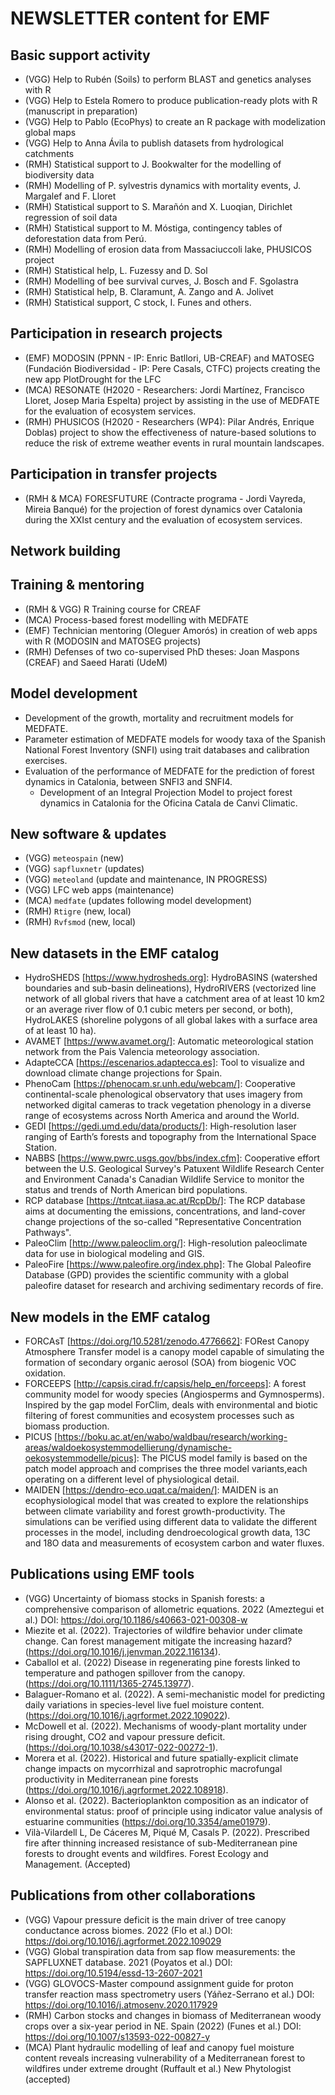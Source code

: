 # NEWSLETTER content for EMF


## Basic support activity

  - (VGG) Help to Rubén (Soils) to perform BLAST and genetics analyses with R
  - (VGG) Help to Estela Romero to produce publication-ready plots with R (manuscript in preparation)
  - (VGG) Help to Pablo (EcoPhys) to create an R package with modelization global maps
  - (VGG) Help to Anna Ávila to publish datasets from hydrological catchments
  - (RMH) Statistical support to J. Bookwalter for the modelling of biodiversity data
  - (RMH) Modelling of P. sylvestris dynamics with mortality events, J. Margalef and F. Lloret
  - (RMH) Statistical support to S. Marañón and X. Luoqian, Dirichlet regression of soil data
  - (RMH) Statistical support to M. Móstiga, contingency tables of deforestation data from Perú.
  - (RMH) Modelling of erosion data from Massaciuccoli lake, PHUSICOS project
  - (RMH) Statistical help, L. Fuzessy and D. Sol
  - (RMH) Modelling of bee survival curves, J. Bosch and F. Sgolastra
  - (RMH) Statistical help, B. Claramunt, A. Zango and A. Jolivet
  - (RMH) Statistical support, C stock, I. Funes and others.

## Participation in research projects

  - (EMF) MODOSIN (PPNN - IP: Enric Batllori, UB-CREAF) and MATOSEG (Fundación Biodiversidad - IP: Pere Casals, CTFC) projects creating the new app PlotDrought for the LFC
  - (MCA) RESONATE (H2020 - Researchers: Jordi Martínez, Francisco Lloret, Josep Maria Espelta) project by assisting in the use of MEDFATE for the evaluation of ecosystem services.
  - (RMH) PHUSICOS (H2020 - Researchers (WP4): Pilar Andrés, Enrique Doblas) project to show the effectiveness of nature-based solutions to reduce the risk of extreme weather events in rural mountain landscapes.

## Participation in transfer projects

  - (RMH & MCA) FORESFUTURE (Contracte programa - Jordi Vayreda, Mireia Banqué) for the projection of forest dynamics over Catalonia during the XXIst century and the evaluation of ecosystem services.

## Network building


## Training & mentoring

  - (RMH & VGG) R Training course for CREAF
  - (MCA) Process-based forest modelling with MEDFATE
  - (EMF) Technician mentoring (Oleguer Amorós) in creation of web apps with R (MODOSIN and MATOSEG projects)
  - (RMH) Defenses of two co-supervised PhD theses: Joan Maspons (CREAF) and Saeed Harati (UdeM)
  
## Model development

  - Development of the growth, mortality and recruitment models for MEDFATE.
  - Parameter estimation of MEDFATE models for woody taxa of the Spanish National Forest Inventory (SNFI) using trait databases and calibration exercises.
  - Evaluation of the performance of MEDFATE for the prediction of forest dynamics in Catalonia, between SNFI3 and SNFI4.
    - Development of an Integral Projection Model to project forest dynamics in Catalonia for the Oficina Catala de Canvi Climatic.

## New software & updates

  - (VGG) `meteospain` (new)
  - (VGG) `sapfluxnetr` (updates)
  - (VGG) `meteoland` (update and maintenance, IN PROGRESS)
  - (VGG) LFC web apps (maintenance)
  - (MCA) `medfate` (updates following model development)
  - (RMH) `Rtigre` (new, local)
  - (RMH) `Rvfsmod` (new, local)
  
## New datasets in the EMF catalog

  - HydroSHEDS [https://www.hydrosheds.org]: HydroBASINS (watershed boundaries and sub-basin delineations), HydroRIVERS (vectorized line network of all global rivers that have a catchment area of at least 10 km2 or an average river flow of 0.1 cubic meters per second, or both), HydroLAKES (shoreline polygons of all global lakes with a surface area of at least 10 ha).
  - AVAMET [https://www.avamet.org/]: Automatic meteorological station network from the Pais Valencia meteorology association.
  - AdapteCCA [https://escenarios.adaptecca.es]: Tool to visualize and download climate change projections for Spain.
  - PhenoCam [https://phenocam.sr.unh.edu/webcam/]: Cooperative continental-scale phenological observatory that uses imagery from networked digital cameras to track vegetation phenology in a diverse range of ecosystems across North America and around the World. 
  - GEDI [https://gedi.umd.edu/data/products/]: High-resolution laser ranging of Earth’s forests and topography from the International Space Station.
  - NABBS [https://www.pwrc.usgs.gov/bbs/index.cfm]: Cooperative effort between the U.S. Geological Survey's Patuxent Wildlife Research Center and Environment Canada's Canadian Wildlife Service to monitor the status and trends of North American bird populations. 
  - RCP database [https://tntcat.iiasa.ac.at/RcpDb/]: The RCP database aims at documenting the emissions, concentrations, and land-cover change projections of the so-called "Representative Concentration Pathways".
  - PaleoClim [http://www.paleoclim.org/]: High-resolution paleoclimate data for use in biological modeling and GIS.
  - PaleoFire [https://www.paleofire.org/index.php]: The Global Paleofire Database (GPD) provides the scientific community with a global paleofire dataset for research and archiving sedimentary records of fire.


## New models in the EMF catalog

  - FORCAsT [https://doi.org/10.5281/zenodo.4776662]: FORest Canopy Atmosphere Transfer model is a canopy model capable of simulating the formation of secondary organic aerosol (SOA) from biogenic VOC oxidation.
  - FORCEEPS [http://capsis.cirad.fr/capsis/help_en/forceeps]: A forest community model for woody species (Angiosperms and Gymnosperms). Inspired by the gap model ForClim, deals with environmental and biotic filtering of forest communities and ecosystem processes such as biomass production.
  - PICUS [https://boku.ac.at/en/wabo/waldbau/research/working-areas/waldoekosystemmodellierung/dynamische-oekosystemmodelle/picus]: The PICUS model family is based on the patch model approach and comprises the three model variants,each operating on a different level of physiological detail.
  - MAIDEN [https://dendro-eco.uqat.ca/maiden/]: MAIDEN is an ecophysiological model that was created to explore the relationships between climate variability and forest growth-productivity. The simulations can be verified using different data to validate the different processes in the model, including dendroecological growth data, 13C and 18O data and measurements of ecosystem carbon and water fluxes.

## Publications using EMF tools

  - (VGG) Uncertainty of biomass stocks in Spanish forests: a comprehensive
  comparison of allometric equations. 2022 (Ameztegui et al.) DOI:
  https://doi.org/10.1186/s40663-021-00308-w
  - Miezite et al. (2022). Trajectories of wildfire behavior under climate change. Can forest management mitigate the increasing hazard? (https://doi.org/10.1016/j.jenvman.2022.116134).
  - Caballol et al. (2022) Disease in regenerating pine forests linked to temperature and pathogen spillover from the canopy. (https://doi.org/10.1111/1365-2745.13977). 
  - Balaguer-Romano et al. (2022). A semi-mechanistic model for predicting daily variations in species-level live fuel moisture content. (https://doi.org/10.1016/j.agrformet.2022.109022).
  - McDowell et al. (2022). Mechanisms of woody-plant mortality under rising drought, CO2 and vapour pressure deficit. (https://doi.org/10.1038/s43017-022-00272-1).
  - Morera et al. (2022). Historical and future spatially-explicit climate change impacts on mycorrhizal and saprotrophic macrofungal productivity in Mediterranean pine forests (https://doi.org/10.1016/j.agrformet.2022.108918).
  - Alonso et al. (2022). Bacterioplankton composition as an indicator of environmental status: proof of principle using indicator value analysis of estuarine communities (https://doi.org/10.3354/ame01979).
  - Vilà-Vilardell L, De Cáceres M, Piqué M, Casals P. (2022). Prescribed fire after thinning increased resistance of sub-Mediterranean pine forests to drought events and wildfires. Forest Ecology and Management. (Accepted)
  
## Publications from other collaborations

  - (VGG) Vapour pressure deficit is the main driver of tree canopy conductance
  across biomes. 2022 (Flo et al.) DOI:
  https://doi.org/10.1016/j.agrformet.2022.109029
  - (VGG) Global transpiration data from sap flow measurements: the SAPFLUXNET
  database. 2021 (Poyatos et al.) DOI: https://doi.org/10.5194/essd-13-2607-2021
  - (VGG) GLOVOCS-Master compound assignment guide for proton transfer reaction
  mass spectrometry users (Yáñez-Serrano et al.) DOI:
  https://doi.org/10.1016/j.atmosenv.2020.117929
   - (RMH) Carbon stocks and changes in biomass of Mediterranean woody crops over a six-year period in NE. Spain (2022) (Funes et al.) DOI: https://doi.org/10.1007/s13593-022-00827-y
   - (MCA) Plant hydraulic modelling of leaf and canopy fuel moisture content reveals increasing vulnerability of a Mediterranean forest to wildfires under extreme drought (Ruffault et al.) New Phytologist (accepted)
  
